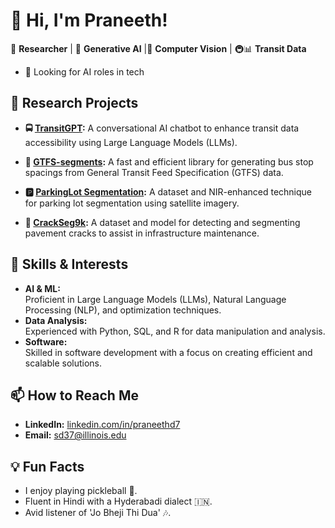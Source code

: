 # 👋 Hi, I'm Praneeth!
🚀 **Researcher** | 🧠 **Generative AI**  |📸 **Computer Vision** | 🚇📊 **Transit Data**
- 👀 Looking for AI roles in tech

## 🔭 Research Projects

- **🚍 [TransitGPT](https://github.com/UTEL-UIUC/TransitGPT):**
  A conversational AI chatbot to enhance transit data accessibility using Large Language Models (LLMs).
  
- **🚏 [GTFS-segments](https://github.com/UTEL-UIUC/gtfs_segments):**
  A fast and efficient library for generating bus stop spacings from General Transit Feed Specification (GTFS) data.
  
- **🅿 [ParkingLot Segmentation](https://github.com/UTEL-UIUC/ParkSeg12k):**
  A dataset and NIR-enhanced technique for parking lot segmentation using satellite imagery.
  
- **🏨 [CrackSeg9k](https://github.com/Dhananjay42/crackseg9k):**
  A dataset and model for detecting and segmenting pavement cracks to assist in infrastructure maintenance.

## 🌱 Skills & Interests

- **AI & ML:**  
  Proficient in Large Language Models (LLMs), Natural Language Processing (NLP), and optimization techniques.
- **Data Analysis:**  
  Experienced with Python, SQL, and R for data manipulation and analysis.
- **Software:**  
  Skilled in software development with a focus on creating efficient and scalable solutions.
## 📫 How to Reach Me

- **LinkedIn:** [linkedin.com/in/praneethd7](https://www.linkedin.com/in/praneethd7/)
- **Email:** sd37@illinois.edu
  
## 💡 Fun Facts

- I enjoy playing pickleball 🏓.  
- Fluent in Hindi with a Hyderabadi dialect 🇮🇳.  
- Avid listener of 'Jo Bheji Thi Dua' 🎶.




<!--
**praneethd7/praneethd7** is a ✨ _special_ ✨ repository because its `README.md` (this file) appears on your GitHub profile.

Here are some ideas to get you started:

- 🔭 I’m currently working on ...
- 🌱 I’m currently learning ...
- 👯 I’m looking to collaborate on ...
- 🤔 I’m looking for help with ...
- 💬 Ask me about ...
- 📫 How to reach me: ...
- 😄 Pronouns: ...
- ⚡ Fun fact: ...
-->
